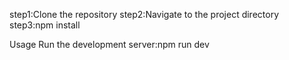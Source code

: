 step1:Clone the repository
step2:Navigate to the project directory
step3:npm install



Usage
Run the development server:npm run dev